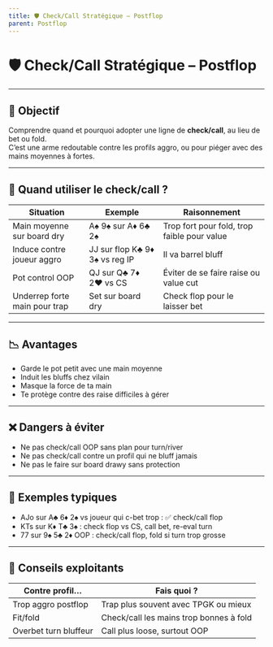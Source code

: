 ```yaml
---
title: 🛡️ Check/Call Stratégique – Postflop
parent: Postflop
---
```


# 🛡️ Check/Call Stratégique – Postflop

---

## 🎯 Objectif

Comprendre quand et pourquoi adopter une ligne de **check/call**, au lieu de bet ou fold.  
C’est une arme redoutable contre les profils aggro, ou pour piéger avec des mains moyennes à fortes.

---

## 🧠 Quand utiliser le check/call ?

| Situation                          | Exemple                         | Raisonnement                        |
|------------------------------------|----------------------------------|-------------------------------------|
| Main moyenne sur board dry         | A♠ 9♠ sur A♦ 6♣ 2♠               | Trop fort pour fold, trop faible pour value |
| Induce contre joueur aggro         | JJ sur flop K♣ 9♦ 3♠ vs reg IP  | Il va barrel bluff                  |
| Pot control OOP                    | QJ sur Q♣ 7♦ 2♥ vs CS            | Éviter de se faire raise ou value cut |
| Underrep forte main pour trap      | Set sur board dry                | Check flop pour le laisser bet      |

---

## 📉 Avantages

- Garde le pot petit avec une main moyenne
- Induit les bluffs chez vilain
- Masque la force de ta main
- Te protège contre des raise difficiles à gérer

---

## ❌ Dangers à éviter

- Ne pas check/call OOP sans plan pour turn/river
- Ne pas check/call contre un profil qui ne bluff jamais
- Ne pas le faire sur board drawy sans protection

---

## 🧠 Exemples typiques

- AJo sur A♣ 6♦ 2♠ vs joueur qui c-bet trop : ✅ check/call flop
- KTs sur K♦ T♣ 3♠ : check flop vs CS, call bet, re-eval turn
- 77 sur 9♠ 5♣ 2♦ OOP : check/call flop, fold si turn trop grosse

---

## 🎯 Conseils exploitants

| Contre profil…       | Fais quoi ?                           |
|-----------------------|----------------------------------------|
| Trop aggro postflop   | Trap plus souvent avec TPGK ou mieux   |
| Fit/fold              | Check/call les mains trop bonnes à fold |
| Overbet turn bluffeur | Call plus loose, surtout OOP            |
